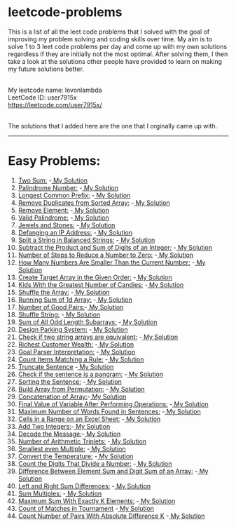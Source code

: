 # leetcode-problems
This is a list of all the leet code problems that I solved with the goal of improving my problem solving and coding skills over time.
My aim is to solve 1 to 3 leet code problems per day and come up with my own solutions regardless if they are initially not the most optimal. After solving them, I then take a look at the solutions other people have provided to learn on making my future solutions better.<br><br>

My leetcode name: levonlambda  
LeetCode ID: user7915x  
https://leetcode.com/user7915x/ <br><br>   


The solutions that I added here are the one that I orginally came up with.   


   ___
# Easy Problems:

1. [Two Sum:](https://leetcode.com/problems/two-sum/)
     -[ My Solution](https://github.com/levonlambda/leetcode-problems/blob/c277d470f078c814067c98fc78fe0b37eb5e8035/src/Easy/two_sum.js)    
2. [Palindrome Number:](https://leetcode.com/problems/palindrome-number/) 
    -[ My Solution](https://github.com/levonlambda/leetcode-problems/blob/c277d470f078c814067c98fc78fe0b37eb5e8035/src/Easy/palindrome_number.js)
3. [Longest Common Prefix:](https://leetcode.com/problems/longest-common-prefix/) 
    -[ My Solution](https://github.com/levonlambda/leetcode-problems/blob/c277d470f078c814067c98fc78fe0b37eb5e8035/src/Easy/longest_common_prefix.js)
4. [Remove Duplicates from Sorted Array:](https://leetcode.com/problems/remove-duplicates-from-sorted-array/) 
-[ My Solution](https://github.com/levonlambda/leetcode-problems/blob/c277d470f078c814067c98fc78fe0b37eb5e8035/src/Easy/remove_duplicates_from_sorted_array.js)
5. [Remove Element:](https://leetcode.com/problems/remove-element/)  -[ My Solution](https://github.com/levonlambda/leetcode-problems/blob/c277d470f078c814067c98fc78fe0b37eb5e8035/src/Easy/remove_element.js)
6. [Valid Palindrome:](https://leetcode.com/problems/valid-palindrome/) -[ My Solution](https://github.com/levonlambda/leetcode-problems/blob/c277d470f078c814067c98fc78fe0b37eb5e8035/src/Easy/valid_palindrome.js)
7. [Jewels and Stones:](https://leetcode.com/problems/jewels-and-stones/) -[ My Solution](https://github.com/levonlambda/leetcode-problems/blob/c277d470f078c814067c98fc78fe0b37eb5e8035/src/Easy/jewels_and_stones.js)
8. [Defanging an IP Address:](https://leetcode.com/problems/defanging-an-ip-address/) -[ My Solution](https://github.com/levonlambda/leetcode-problems/blob/c277d470f078c814067c98fc78fe0b37eb5e8035/src/Easy/defanging_an_ip_address.js)
9. [Split a String in Balanced Strings:](https://leetcode.com/problems/split-a-string-in-balanced-strings/) -[ My Solution](https://github.com/levonlambda/leetcode-problems/blob/c277d470f078c814067c98fc78fe0b37eb5e8035/src/Easy/split_a_string_in_balanced_strings.js)
10. [Subtract the Product and Sum of Digits of an Integer:](https://leetcode.com/problems/subtract-the-product-and-sum-of-digits-of-an-integer/) -[ My Solution](https://github.com/levonlambda/leetcode-problems/blob/c277d470f078c814067c98fc78fe0b37eb5e8035/src/Easy/subtract_the_product_and_sum_of_digits_of_an_integer.js)
11. [Number of Steps to Reduce a Number to Zero:](https://leetcode.com/problems/number-of-steps-to-reduce-a-number-to-zero/) -[ My Solution](https://github.com/levonlambda/leetcode-problems/blob/c277d470f078c814067c98fc78fe0b37eb5e8035/src/Easy/number_of_steps_to_reduce_number_to_zero.js)
12. [How Many Numbers Are Smaller Than the Current Number:](https://leetcode.com/problems/how-many-numbers-are-smaller-than-the-current-number/)
-[ My Solution](https://github.com/levonlambda/leetcode-problems/blob/c277d470f078c814067c98fc78fe0b37eb5e8035/src/Easy/how_many_numbers_are_smaller_than_the_current_number.js)
13. [Create Target Array in the Given Order:](https://leetcode.com/problems/create-target-array-in-the-given-order/) -[ My Solution](https://github.com/levonlambda/leetcode-problems/blob/c277d470f078c814067c98fc78fe0b37eb5e8035/src/Easy/create_target_array_in_the_given_order.js)
14. [Kids With the Greatest Number of Candies:](https://leetcode.com/problems/kids-with-the-greatest-number-of-candies/) -[ My Solution](https://github.com/levonlambda/leetcode-problems/blob/c277d470f078c814067c98fc78fe0b37eb5e8035/src/Easy/kid_with_the_greatest_number_of_candies.js)
15. [Shuffle the Array:](https://leetcode.com/problems/shuffle-the-array/) -[ My Solution](https://github.com/levonlambda/leetcode-problems/blob/c277d470f078c814067c98fc78fe0b37eb5e8035/src/Easy/shuffle_the_array.js)
16. [Running Sum of 1d Array:](https://leetcode.com/problems/running-sum-of-1d-array/) -[ My Solution](https://github.com/levonlambda/leetcode-problems/blob/c277d470f078c814067c98fc78fe0b37eb5e8035/src/Easy/running_sum_of_1d_array.js)
17. [Number of Good Pairs:](https://leetcode.com/problems/number-of-good-pairs/)-[ My Solution](https://github.com/levonlambda/leetcode-problems/blob/c277d470f078c814067c98fc78fe0b37eb5e8035/src/Easy/number_of_good_pairs.js)
18. [Shuffle String:](https://leetcode.com/problems/shuffle-string/) -[ My Solution](https://github.com/levonlambda/leetcode-problems/blob/c277d470f078c814067c98fc78fe0b37eb5e8035/src/Easy/shuffle_string.js)
19. [Sum of All Odd Length Subarrays:](https://leetcode.com/problems/sum-of-all-odd-length-subarrays/)  -[ My Solution](https://github.com/levonlambda/leetcode-problems/blob/c277d470f078c814067c98fc78fe0b37eb5e8035/src/Easy/sum_of_all_odd_length_subarrays.js)
20. [Design Parking System:](https://leetcode.com/problems/design-parking-system/) -[ My Solution](https://github.com/levonlambda/leetcode-problems/blob/c277d470f078c814067c98fc78fe0b37eb5e8035/src/Easy/design_a_parking_system.js)
21. [Check if two string arrays are equivalent:](https://leetcode.com/problems/check-if-two-string-arrays-are-equivalent/) -[ My Solution](https://github.com/levonlambda/leetcode-problems/blob/c277d470f078c814067c98fc78fe0b37eb5e8035/src/Easy/check_if_two_string_arrays_are_equivalent.js)
22. [Richest Customer Wealth:](https://leetcode.com/problems/richest-customer-wealth/) -[ My Solution](https://github.com/levonlambda/leetcode-problems/blob/c277d470f078c814067c98fc78fe0b37eb5e8035/src/Easy/richest_customer_wealth.js)
23. [Goal Parser Interpretation:](https://leetcode.com/problems/goal-parser-interpretation/) -[ My Solution](https://github.com/levonlambda/leetcode-problems/blob/c277d470f078c814067c98fc78fe0b37eb5e8035/src/Easy/goal_parser_interpretation.js)
24. [Count Items Matching a Rule:](https://leetcode.com/problems/count-items-matching-a-rule/) -[ My Solution](https://github.com/levonlambda/leetcode-problems/blob/c277d470f078c814067c98fc78fe0b37eb5e8035/src/Easy/count_items_matching_a_rule.js)
25. [Truncate Sentence](https://leetcode.com/problems/truncate-sentence/) -[ My Solution](https://github.com/levonlambda/leetcode-problems/blob/c277d470f078c814067c98fc78fe0b37eb5e8035/src/Easy/truncate_a_sentence.js)
26. [Check if the sentence is a pangram:](https://leetcode.com/problems/check-if-the-sentence-is-pangram/) -[ My Solution](https://github.com/levonlambda/leetcode-problems/blob/c277d470f078c814067c98fc78fe0b37eb5e8035/src/Easy/check_if_the_sentence_is_a_pangram.js)
27. [Sorting the Sentence:](https://leetcode.com/problems/sorting-the-sentence/) -[ My Solution](https://github.com/levonlambda/leetcode-problems/blob/c277d470f078c814067c98fc78fe0b37eb5e8035/src/Easy/sorting_the_sentence.js)
28. [Build Array from Permutation:](https://leetcode.com/problems/build-array-from-permutation/description/) -[ My Solution](https://github.com/levonlambda/leetcode-problems/blob/aae68c2e3fbaaddb37f79723b46971b9d49a953d/problems/Easy/build_array_from_permutation.js)
29. [Concatenation of Array:](https://leetcode.com/problems/concatenation-of-array/)-[ My Solution](https://github.com/levonlambda/leetcode-problems/blob/c277d470f078c814067c98fc78fe0b37eb5e8035/src/Easy/concatenation_of_array.js)
30. [Final Value of Variable After Performing Operations:](https://leetcode.com/problems/final-value-of-variable-after-performing-operations/) -[ My Solution](https://github.com/levonlambda/leetcode-problems/blob/c277d470f078c814067c98fc78fe0b37eb5e8035/src/Easy/final_value_of_variable_after_performing_operations.js)
31. [Maximum Number of Words Found in Sentences:](https://leetcode.com/problems/maximum-number-of-words-found-in-sentences/) -[ My Solution](https://github.com/levonlambda/leetcode-problems/blob/c277d470f078c814067c98fc78fe0b37eb5e8035/src/Easy/maximum_number_of_words_found_in_sentences.js)
32. [Cells in a Range on an Excel Sheet:](https://leetcode.com/problems/cells-in-a-range-on-an-excel-sheet/) -[ My Solution](https://github.com/levonlambda/leetcode-problems/blob/c277d470f078c814067c98fc78fe0b37eb5e8035/src/Easy/cells_in_range_on_an_excel_sheet.js)
33. [Add Two Integers:](https://leetcode.com/problems/add-two-integers/)-[ My Solution](https://github.com/levonlambda/leetcode-problems/blob/c277d470f078c814067c98fc78fe0b37eb5e8035/src/Easy/add_two_integers.js)
34. [Decode the Message:](https://leetcode.com/problems/decode-the-message/)-[ My Solution](https://github.com/levonlambda/leetcode-problems/blob/c277d470f078c814067c98fc78fe0b37eb5e8035/src/Easy/decode_the_message.js)
35. [Number of Arithmetic Triplets:](https://leetcode.com/problems/number-of-arithmetic-triplets/) -[ My Solution](https://github.com/levonlambda/leetcode-problems/blob/aae68c2e3fbaaddb37f79723b46971b9d49a953d/problems/Easy/number_of_arithmetic_triplets.js)
36. [Smallest even Multiple:](https://leetcode.com/problems/smallest-even-multiple/) -[ My Solution](https://github.com/levonlambda/leetcode-problems/blob/c277d470f078c814067c98fc78fe0b37eb5e8035/src/Easy/smallest_even_multiple.js)
37. [Convert the Temperature:](https://leetcode.com/problems/convert-the-temperature/) -[ My Solution](https://github.com/levonlambda/leetcode-problems/blob/c277d470f078c814067c98fc78fe0b37eb5e8035/src/Easy/convert_the_temperature.js)
38. [Count the Digits That Divide a Number:](https://leetcode.com/problems/count-the-digits-that-divide-a-number/) -[ My Solution](https://github.com/levonlambda/leetcode-problems/blob/c277d470f078c814067c98fc78fe0b37eb5e8035/src/Easy/count_the_digits_that_divide_a_number.js)
39. [Difference Between Element Sum and Digit Sum of an Array:](https://leetcode.com/problems/difference-between-element-sum-and-digit-sum-of-an-array/) -[ My Solution](https://github.com/levonlambda/leetcode-problems/blob/c277d470f078c814067c98fc78fe0b37eb5e8035/src/Easy/difference_between_element_sum_and_digit_sum_of_an_array.js)
40. [Left and Right Sum Differences:](https://leetcode.com/problems/left-and-right-sum-differences/) -[ My Solution](https://github.com/levonlambda/leetcode-problems/blob/c277d470f078c814067c98fc78fe0b37eb5e8035/src/Easy/left_and_right_sum_differences.js)
41. [Sum Multiples:](https://leetcode.com/problems/sum-multiples/) -[ My Solution](https://github.com/levonlambda/leetcode-problems/blob/c277d470f078c814067c98fc78fe0b37eb5e8035/src/Easy/sum_multiples.js)
42. [Maximum Sum With Exactly K Elements:](https://leetcode.com/problems/maximum-sum-with-exactly-k-elements/description/) -[ My Solution](https://github.com/levonlambda/leetcode-problems/blob/c277d470f078c814067c98fc78fe0b37eb5e8035/src/Easy/maximum_sum_with_exactly_k_elements.js)
43. [Count of Matches in Tournament](https://leetcode.com/problems/count-of-matches-in-tournament/description/) -[ My Solution](https://github.com/levonlambda/leetcode-problems/blob/c277d470f078c814067c98fc78fe0b37eb5e8035/src/Easy/count_of_matches_in_tournament.js)
44. [Count Number of Pairs With Absolute Difference K](https://leetcode.com/problems/count-number-of-pairs-with-absolute-difference-k/description/) -[ My Solution](https://github.com/levonlambda/leetcode-problems/blob/c277d470f078c814067c98fc78fe0b37eb5e8035/src/Easy/count_number_of_pairs_with_absolute_difference_k.js)
